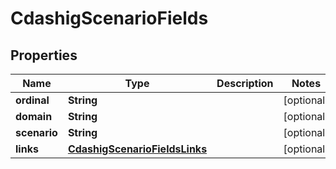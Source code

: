 

# CdashigScenarioFields

## Properties

Name | Type | Description | Notes
------------ | ------------- | ------------- | -------------
**ordinal** | **String** |  |  [optional]
**domain** | **String** |  |  [optional]
**scenario** | **String** |  |  [optional]
**links** | [**CdashigScenarioFieldsLinks**](CdashigScenarioFieldsLinks.md) |  |  [optional]





